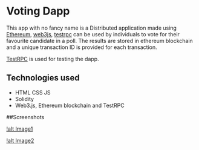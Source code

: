 # Voting Dapp

This app with no fancy name is a Distributed application made using [Ethereum](https://github.com/ethereum/go-ethereum), 
[web3js](https://github.com/ethereum/web3.js/), [testrpc](https://github.com/ethereumjs/testrpc) can be used by individuals
 to vote for their favourite candidate in a poll. The results are stored in ethereum blockchain and a unique transaction 
 ID is provided for each transaction.
 
 [TestRPC](https://github.com/ethereumjs/testrpc) is used for testing the dapp.
   
   
## Technologies used
- HTML CSS JS
- Solidity
- Web3.js, Ethereum blockchain and TestRPC

##Screenshots

[!alt Image1](/screenshots/ss_1.png)

[!alt Image2](/screenshots/ss_2.png)